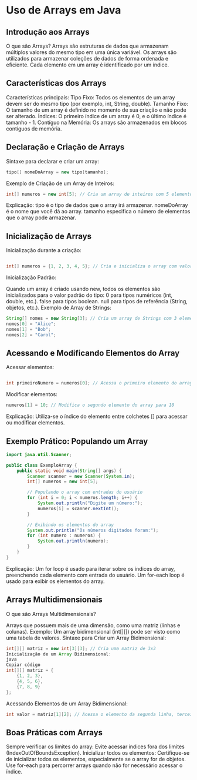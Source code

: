# Uso de Arrays em Java

## Introdução aos Arrays
O que são Arrays?
Arrays são estruturas de dados que armazenam múltiplos valores do mesmo tipo em uma única variável.
Os arrays são utilizados para armazenar coleções de dados de forma ordenada e eficiente.
Cada elemento em um array é identificado por um índice.

## Características dos Arrays
Características principais:
Tipo Fixo: Todos os elementos de um array devem ser do mesmo tipo (por exemplo, int, String, double).
Tamanho Fixo: O tamanho de um array é definido no momento de sua criação e não pode ser alterado.
Índices: O primeiro índice de um array é 0, e o último índice é tamanho - 1.
Contíguo na Memória: Os arrays são armazenados em blocos contíguos de memória.

## Declaração e Criação de Arrays
Sintaxe para declarar e criar um array:
```java
tipo[] nomeDoArray = new tipo[tamanho];
```
Exemplo de Criação de um Array de Inteiros:

```java
int[] numeros = new int[5]; // Cria um array de inteiros com 5 elementos
```
Explicação:
tipo é o tipo de dados que o array irá armazenar.
nomeDoArray é o nome que você dá ao array.
tamanho especifica o número de elementos que o array pode armazenar.

## Inicialização de Arrays
Inicialização durante a criação:
```java

int[] numeros = {1, 2, 3, 4, 5}; // Cria e inicializa o array com valores
```

Inicialização Padrão:

Quando um array é criado usando new, todos os elementos são inicializados para o valor padrão do tipo:
0 para tipos numéricos (int, double, etc.).
false para tipos boolean.
null para tipos de referência (String, objetos, etc.).
Exemplo de Array de Strings:

```java
String[] nomes = new String[3]; // Cria um array de Strings com 3 elementos
nomes[0] = "Alice";
nomes[1] = "Bob";
nomes[2] = "Carol";
```

## Acessando e Modificando Elementos do Array
Acessar elementos:
```java

int primeiroNumero = numeros[0]; // Acessa o primeiro elemento do array
```

Modificar elementos:
```java
numeros[1] = 10; // Modifica o segundo elemento do array para 10
```
Explicação:
Utiliza-se o índice do elemento entre colchetes [] para acessar ou modificar elementos.


## Exemplo Prático: Populando um Array
```java
import java.util.Scanner;

public class ExemploArray {
    public static void main(String[] args) {
        Scanner scanner = new Scanner(System.in);
        int[] numeros = new int[5];

        // Populando o array com entradas do usuário
        for (int i = 0; i < numeros.length; i++) {
            System.out.println("Digite um número:");
            numeros[i] = scanner.nextInt();
        }

        // Exibindo os elementos do array
        System.out.println("Os números digitados foram:");
        for (int numero : numeros) {
            System.out.println(numero);
        }
    }
}
```
Explicação:
Um for loop é usado para iterar sobre os índices do array, preenchendo cada elemento com entrada do usuário.
Um for-each loop é usado para exibir os elementos do array.

## Arrays Multidimensionais
O que são Arrays Multidimensionais?

Arrays que possuem mais de uma dimensão, como uma matriz (linhas e colunas).
Exemplo: Um array bidimensional (int[][]) pode ser visto como uma tabela de valores.
Sintaxe para Criar um Array Bidimensional:

```java
int[][] matriz = new int[3][3]; // Cria uma matriz de 3x3
Inicialização de um Array Bidimensional:
java
Copiar código
int[][] matriz = {
    {1, 2, 3},
    {4, 5, 6},
    {7, 8, 9}
};
```
Acessando Elementos de um Array Bidimensional:
```java
int valor = matriz[1][2]; // Acessa o elemento da segunda linha, terceira coluna
```

## Boas Práticas com Arrays
Sempre verificar os limites do array:
Evite acessar índices fora dos limites (IndexOutOfBoundsException).
Inicializar todos os elementos:
Certifique-se de inicializar todos os elementos, especialmente se o array for de objetos.
Use for-each para percorrer arrays quando não for necessário acessar o índice.